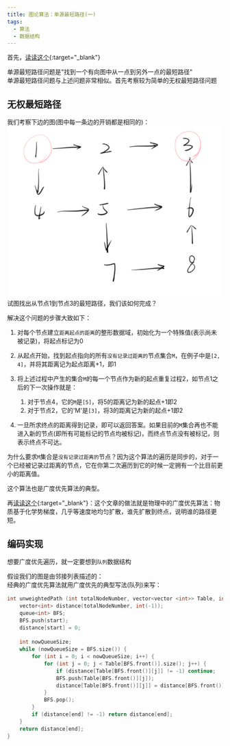 ```yaml
---
title: 图论算法：单源最短路径(一)
tags: 
  - 算法
  - 数据结构
---
```


首先，[读读这个](https://amachi.com.cn/_posts/2020-04-15-%E6%8B%93%E6%89%91%E6%8E%92%E5%BA%8F/){:target="_blank"}  

单源最短路径问题是"找到一个有向图中从一点到另外一点的最短路径"  
单源最短路径问题与上述问题非常相似。首先考察较为简单的无权最短路径问题  

## 无权最短路径

我们考察下边的图(图中每一条边的开销都是相同的)：  
![dijk1](/assets/image/dijk1.png)  
试图找出从节点1到节点3的最短路径，我们该如何完成？  

解决这个问题的步骤大致如下：

1. 对每个节点建立`距离起点的距离`的整形数据域，初始化为一个特殊值(表示尚未被记录)，将起点标记为0
2. 从起点开始，找到起点指向的所有`没有记录过距离的`节点集合`M`，在例子中是`[2, 4]`，并将其距离记为起点距离+1，即1
3. 将上述过程中产生的集合`M`的每一个节点作为新的起点重复过程2，如节点1之后的下一次操作就是：
   
   1. 对于节点4，它的`M`是`[5]`，将5的距离记为新的起点+1即2
   2. 对于节点2，它的'M'是`[3]`，将3的距离记为新的起点+1即2
   
4. 一旦所求终点的距离得到记录，即可以返回答案。如果目前的`M`集合再也不能进入新的节点(即所有可能标记的节点均被标记)，而终点节点没有被标记，则表示终点不可达。

为什么要求`M`集合是`没有记录过距离的`节点？因为这个算法的遍历是同步的，对于一个已经被记录过距离的节点，它在你第二次遍历到它的时候一定拥有一个比目前更小的距离值。  

这个算法也是广度优先算法的典型。  

再[读读这个](https://zhuanlan.zhihu.com/p/141630317){:target="_blank"}：这个文章的做法就是物理中的广度优先算法：物质基于化学势梯度，几乎等速度地均匀扩散，谁先扩散到终点，说明谁的路径更短。  

## 编码实现

想要广度优先遍历，就一定要想到`队列`数据结构  

假设我们的图是由邻接列表描述的：  
经典的广度优先算法就用广度优先的典型写法(队列)来写：

```cpp
int unweightedPath (int totalNodeNumber, vector<vector <int>> Table, int start, int end) {
    vector<int> distance(totalNodeNumber, int(-1));
    queue<int> BFS;
    BFS.push(start);
    distance[start] = 0;
    
    int nowQueueSize;
    while (nowQueueSize = BFS.size()) {
        for (int i = 0; i < nowQueueSize; i++) {
            for (int j = 0; j < Table[BFS.front()].size(); j++) {
                if (distance[Table[BFS.front()][j]] != -1) continue;
                BFS.push(Table[BFS.front()][j]);
                distance[Table[BFS.front()][j]] = distance[BFS.front()] + 1;
            }
            BFS.pop();
        }
        if (distance[end] != -1) return distance[end];
    }
    return distance[end];
}
```
